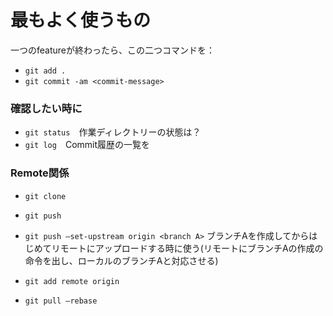 # 最もよく使うもの

一つのfeatureが終わったら、この二つコマンドを：
- `git add .`
- `git commit -am <commit-message>`



### 確認したい時に
- `git status`　作業ディレクトリーの状態は？
- `git log`　Commit履歴の一覧を



### Remote関係
- `git clone`
- `git push` 

- `git push —set-upstream origin <branch A>` ブランチAを作成してからはじめてリモートにアップロードする時に使う(リモートにブランチAの作成の命令を出し、ローカルのブランチAと対応させる) 
- `git add remote origin`
- `git pull —rebase`

